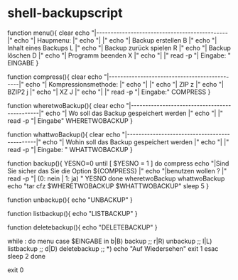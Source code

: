 # shell-backupscript
function menu(){
	clear
	echo "|----------------------------------------------|"
	echo "| Haupmenu:                                    |"
	echo "|                                              |"
	echo "|      Backup erstellen       B                |"
	echo "|      Inhalt eines Backups   L                |"
	echo "|      Backup zurück spielen  R                |"
	echo "|      Backup löschen         D                |"
	echo "|      Programm beenden       X                |"
	echo "|                                              |"
	read -p "| Eingabe: " EINGABE
}


function compress(){
	clear
	echo "|----------------------------------------------|"
	echo "| Kompressionsmethode:                         |"
	echo "|                                              |"
	echo "|      ZIP                    z                |"
	echo "|      BZIP2                  j                |"
	echo "|      XZ                     J                |"
	echo "|                                              |"
	read -p "| Eingabe:" COMPRESS
}

function wheretwoBackup(){
	clear
	echo "|----------------------------------------------|"
	echo "| Wo soll das Backup gespeichert werden        |"
	echo "|                                              |"
	read -p "| Eingabe" WHERETWOBACKUP
}

function whattwoBackup(){
	clear
	echo "|----------------------------------------------|"
	echo "| Wohin soll das Backup gespeichert werden     |"
	echo "|                                              |"
	read -p "| Eingabe: " WHATTWOBACKUP
}


function backup(){
	YESNO=0
	until [ $YESNO = 1 ]
	do
		compress
		echo "|Sind Sie sicher das Sie die Option ${COMPRESS}         |"
		echo "|benutzen wollen ?                            |"
		read -p "| (0: nein | 1: ja) " YESNO
	done
	wheretwoBackup
	whattwoBackup
	echo "tar cfz $WHERETWOBACKUP $WHATTWOBACKUP"
	sleep 5
}

function unbackup(){
	echo "UNBACKUP"
}

function listbackup(){
	echo "LISTBACKUP"
}

function deletebackup(){
	echo "DELETEBACKUP"
}

while :
do
	menu
	case $EINGABE in
		b|B)
			backup
			;;
		r|R)
			unbackup
			;;
		l|L)
			listbackup
			;;
		d|D)
			deletebackup
			;;
		*)
			echo "Auf Wiedersehen"
			exit 1
	esac
	sleep 2
done

exit 0
